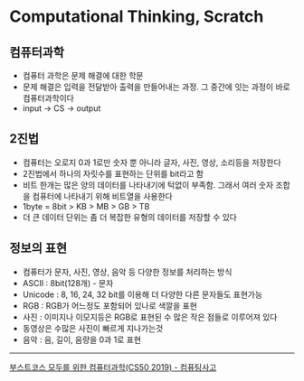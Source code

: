 # Computational Thinking, Scratch

## 컴퓨터과학
- 컴퓨터 과학은 문제 해결에 대한 학문
- 문제 해결은 입력을 전달받아 출력을 만들어내는 과정. 그 중간에 잇는 과정이 바로 컴퓨터과학이다
- input -> CS -> output

## 2진법
- 컴퓨터는 오로지 0과 1로만 숫자 뿐 아니라 글자, 사진, 영상, 소리등을 저장한다
- 2진법에서 하나의 자릿수를 표현하는 단위를 bit라고 함
- 비트 한개는 많은 양의 데이터를 나타내기에 턱없이 부족함. 그래서 여러 숫자 조합을 컴퓨터에 나타내기 위해 비트열을 사용한다
- 1byte = 8bit > KB > MB > GB > TB
- 더 큰 데이터 단위는 좀 더 복잡한 유형의 데이터를 저장할 수 있다

## 정보의 표현
- 컴퓨터가 문자, 사진, 영상, 음악 등 다양한 정보를 처리하는 방식
- ASCII : 8bit(128개) - 문자
- Unicode : 8, 16, 24, 32 bit를 이용해 더 다양한 다른 문자들도 표현가능
- RGB : RGB가 어느정도 포함되어 있나로 색깔을 표현
- 사진 : 이미지나 이모지등은 RGB로 표현된 수 많은 작은 점들로 이루어져 있다
- 동영상은 수많은 사진이 빠르게 지나가는것
- 음악 : 음, 길이, 음량을 0과 1로 표현
---
[부스트코스 모두를 위한 컴퓨터과학(CS50 2019) - 컴퓨팅사고](https://www.edwith.org/boostcourse-cs-050/joinLectures/41485)